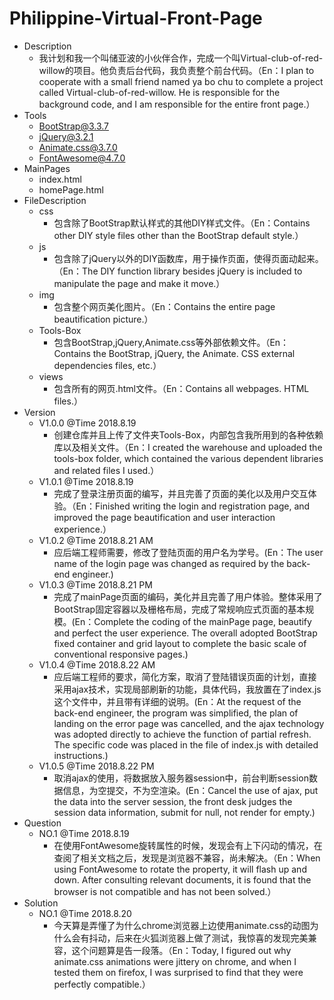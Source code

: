 # Philippine-Virtual-Front-Page
 + Description
    - 我计划和我一个叫储亚波的小伙伴合作，完成一个叫Virtual-club-of-red-willow的项目。他负责后台代码，我负责整个前台代码。（En：I plan to cooperate with a small friend named ya bo chu to complete a project called Virtual-club-of-red-willow. He is responsible for the background code, and I am responsible for the entire front page.）
 + Tools
    - BootStrap@3.3.7
    - jQuery@3.2.1
    - Animate.css@3.7.0
    - FontAwesome@4.7.0
 + MainPages
    - index.html
    - homePage.html
 + FileDescription
    - css
      - 包含除了BootStrap默认样式的其他DIY样式文件。（En：Contains other DIY style files other than the BootStrap default style.）
    - js
      - 包含除了jQuery以外的DIY函数库，用于操作页面，使得页面动起来。（En：The DIY function library besides jQuery is included to manipulate the page and make it move.）
    - img
      - 包含整个网页美化图片。（En：Contains the entire page beautification picture.）
    - Tools-Box
      - 包含BootStrap,jQuery,Animate.css等外部依赖文件。（En：Contains the BootStrap, jQuery, the Animate. CSS external dependencies files, etc.）
    - views 
      - 包含所有的网页.html文件。（En：Contains all webpages. HTML files.）
 + Version
    - V1.0.0     @Time 2018.8.19
      - 创建仓库并且上传了文件夹Tools-Box，内部包含我所用到的各种依赖库以及相关文件。（En：I created the warehouse and uploaded the tools-box folder, which contained the various dependent libraries and related files I used.）
    - V1.0.1     @Time 2018.8.19
      - 完成了登录注册页面的编写，并且完善了页面的美化以及用户交互体验。（En：Finished writing the login and registration page, and improved the page beautification and user interaction experience.）
    - V1.0.2     @Time 2018.8.21  AM
      - 应后端工程师需要，修改了登陆页面的用户名为学号。(En：The user name of the login page was changed as required by the back-end engineer.)
    - V1.0.3     @Time 2018.8.21  PM
      - 完成了mainPage页面的编码，美化并且完善了用户体验。整体采用了BootStrap固定容器以及栅格布局，完成了常规响应式页面的基本规模。(En：Complete the coding of the mainPage page, beautify and perfect the user experience. The overall adopted BootStrap fixed container and grid layout to complete the basic scale of conventional responsive pages.)
    - V1.0.4     @Time 2018.8.22 AM
      - 应后端工程师的要求，简化方案，取消了登陆错误页面的计划，直接采用ajax技术，实现局部刷新的功能，具体代码，我放置在了index.js这个文件中，并且带有详细的说明。(En：At the request of the back-end engineer, the program was simplified, the plan of landing on the error page was cancelled, and the ajax technology was adopted directly to achieve the function of partial refresh. The specific code was placed in the file of index.js with detailed instructions.)
    - V1.0.5     @Time 2018.8.22 PM
      - 取消ajax的使用，将数据放入服务器session中，前台判断session数据信息，为空提交，不为空渲染。(En：Cancel the use of ajax, put the data into the server session, the front desk judges the session data information, submit for null, not render for empty.)
 + Question
    - NO.1      @Time 2018.8.19
      - 在使用FontAwesome旋转属性的时候，发现会有上下闪动的情况，在查阅了相关文档之后，发现是浏览器不兼容，尚未解决。（En：When using FontAwesome to rotate the property, it will flash up and down. After consulting relevant documents, it is found that the browser is not compatible and has not been solved.）
 + Solution
    - NO.1    @Time 2018.8.20
      - 今天算是弄懂了为什么chrome浏览器上边使用animate.css的动图为什么会有抖动，后来在火狐浏览器上做了测试，我惊喜的发现完美兼容，这个问题算是告一段落。（En：Today, I figured out why animate.css animations were jittery on chrome, and when I tested them on firefox, I was surprised to find that they were perfectly compatible.）
